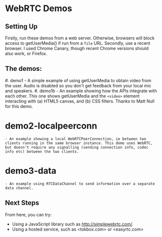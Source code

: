# WebRTC Demos

## Setting Up

Firstly, run these demos from a web server. Otherwise, browsers will block access to getUserMedia() if run from a `file` URL.
Secondly, use a recent browser. I used Chrome Canary, though recent Chrome versions should also work, or Firefox.

## The demos:

#. demo1
	- A simple example of using getUserMedia to obtain video from the user. Audio is disabled so you don't get feedback from your local mic and speakers.
#. demo1b
	- An example showing how the APIs integrate with each other. This one shows getUserMedia and the `<video>` element interacting with (a) HTML5 canvas, and (b) CSS filters. Thanks to Matt Null for this demo.
# demo2-localpeerconn
	- An example showing a local WebRTCPeerConnection, ie between two clients running in the same browser instance. This demo uses WebRTC, but doesn't require any signalling (sending connection info, codec info etc) between the two clients.
# demo3-data
	- An example using RTCDataChannel to send information over a separate data channel.

## Next Steps

From here, you can try:

- Using a JavaScript library such as <http://simplewebrtc.com/>.
- Using a hosted service, such as <tokbox.com> or <easyrtc.com>

